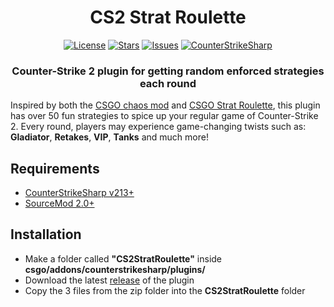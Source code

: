 <div align="center">
<h1>CS2 Strat Roulette</h1>

[![License](https://img.shields.io/github/license/biggestmannest/CS2StratRoulette?style=for-the-badge&logo=codesandbox&logoColor=eeeeee&color=aaff44&labelColor=222222)](https://github.com/biggestmannest/CS2StratRoulette/blob/main/LICENSE)
[![Stars](https://img.shields.io/github/stars/biggestmannest/CS2StratRoulette?style=for-the-badge&logo=starship&logoColor=eeeeee&color=ffcc11&labelColor=222222)](https://github.com/biggestmannest/CS2StratRoulette/stargazers)
[![Issues](https://img.shields.io/github/issues-raw/biggestmannest/CS2StratRoulette?style=for-the-badge&logo=gitbook&logoColor=eeeeee&color=9c0000&labelColor=222222)](https://github.com/biggestmannest/CS2StratRoulette/issues)
[![CounterStrikeSharp](https://img.shields.io/github/v/release/roflmuffin/CounterStrikeSharp?label=CounterStrikeSharp&style=for-the-badge&logo=csharp&logoColor=eeeeee&color=004cc7&labelColor=222222)](https://github.com/roflmuffin/CounterStrikeSharp)

<h3>Counter-Strike 2 plugin for getting random enforced strategies each round</h3>

</div>

Inspired by both the [CSGO chaos mod](https://github.com/b0ink/csgo-chaos-mod) and [CSGO Strat Roulette](https://strat-roulette.github.io/), this plugin has over 50 fun strategies to spice up your regular game of Counter-Strike 2. Every round, players may experience game-changing twists such as: <b>Gladiator</b>, <b>Retakes</b>, <b>VIP</b>, <b>Tanks</b> and much more!

## Requirements
- [CounterStrikeSharp v213+](https://github.com/roflmuffin/CounterStrikeSharp)
- [SourceMod 2.0+](https://www.sourcemm.net/downloads.php?branch=dev)

## Installation
- Make a folder called <b>"CS2StratRoulette"</b> inside <b>csgo/addons/counterstrikesharp/plugins/</b>
- Download the latest [release](https://github.com/biggestmannest/CS2StratRoulette/releases) of the plugin
- Copy the 3 files from the zip folder into the <b>CS2StratRoulette</b> folder
